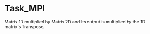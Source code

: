 # Task_MPI
Matrix 1D multiplied by Matrix 2D and Its output is multiplied by the 1D matrix's Transpose.

